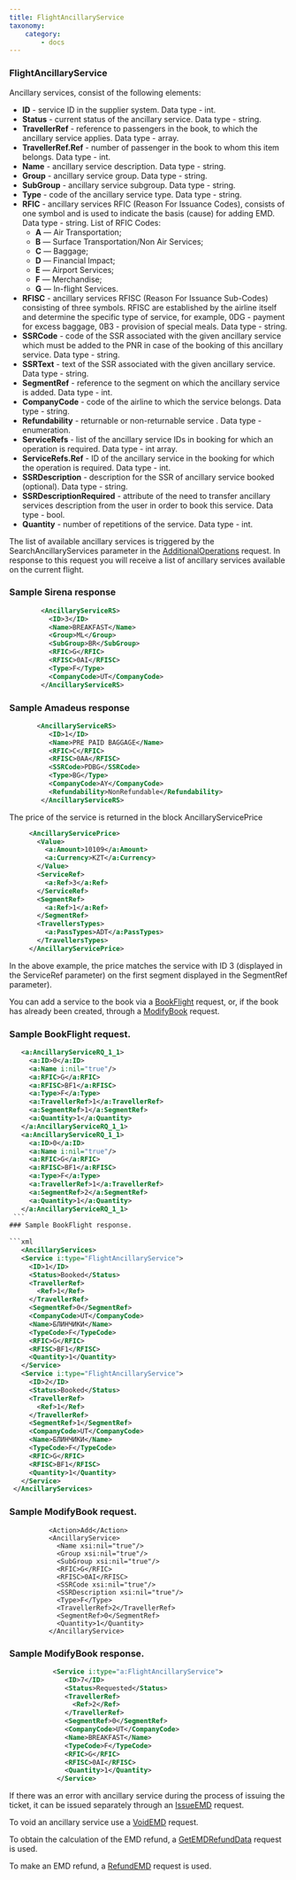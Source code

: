 ```yaml
---
title: FlightAncillaryService
taxonomy:
    category:
        - docs
---
```


### FlightAncillaryService

Ancillary services, consist of the following elements:

* **ID** - service ID in the supplier system. Data type - int.
* **Status** - current status of the ancillary service. Data type - string.
* **TravellerRef** -  reference to passengers in the book, to which the ancillary service applies. Data type - array.
* **TravellerRef.Ref** - number of passenger in the book to whom this item belongs. Data type - int.
* **Name** - ancillary service description. Data type - string.
* **Group** - ancillary service group. Data type - string.
* **SubGroup** - ancillary service subgroup. Data type - string.
* **Type** - code of the ancillary service type. Data type - string.
* **RFIC** - ancillary services RFIC (Reason For Issuance Codes), consists of one symbol and is used to indicate the basis (cause) for adding EMD. Data type - string. List of RFIC Codes:
    -   **A** — Air Transportation;
    -   **B** — Surface Transportation/Non Air Services;
    -   **C** — Baggage;
    -   **D** — Financial Impact;
    -   **E** — Airport Services;
    -   **F** — Merchandise;
    -   **G** — In-flight Services.
* **RFISC** - ancillary services RFISC (Reason For Issuance Sub-Codes) consisting of three symbols. RFISC are established by the airline itself and determine the specific type of service, for example, 0DG - payment for excess baggage, 0B3 - provision of special meals. Data type - string.
* **SSRCode** - code of the SSR associated with the given ancillary service which must be added to the PNR in case of the booking of this ancillary service. Data type - string.
* **SSRText** - text of the SSR associated with the given ancillary service. Data type - string.
* **SegmentRef** - reference to the segment on which the ancillary service is added. Data type - int.
* **CompanyCode** - code of the airline to which the service belongs. Data type - string.
* **Refundability** - returnable or non-returnable service . Data type - enumeration.
* **ServiceRefs** - list of the ancillary service IDs in booking for which an operation is required. Data type - int array.
* **ServiceRefs.Ref** - ID of the ancillary service in the booking for which the operation is required. Data type - int.
* **SSRDescription** -  description for the SSR of ancillary service booked (optional). Data type - string.
* **SSRDescriptionRequired** - attribute of the need to transfer ancillary services description from the user in order to book this service. Data type - bool.
* **Quantity** - number of repetitions of the service. Data type - int.

The list of available ancillary services is triggered by the SearchAncillaryServices parameter in the  [AdditionalOperations](/avia/request/additionaloperations) request. In response to this request you will receive a list of ancillary services available on the current flight.

### Sample Sirena response 
```xml
        <AncillaryServiceRS>
          <ID>3</ID>
          <Name>BREAKFAST</Name>
          <Group>ML</Group>
          <SubGroup>BR</SubGroup>
          <RFIC>G</RFIC>
          <RFISC>0AI</RFISC>
          <Type>F</Type>
          <CompanyCode>UT</CompanyCode>
        </AncillaryServiceRS>
 ```
###  Sample Amadeus response
```xml
       <AncillaryServiceRS>
          <ID>1</ID>
          <Name>PRE PAID BAGGAGE</Name>
          <RFIC>C</RFIC>
          <RFISC>0AA</RFISC>
          <SSRCode>PDBG</SSRCode>
          <Type>BG</Type>
          <CompanyCode>AY</CompanyCode>
          <Refundability>NonRefundable</Refundability>
        </AncillaryServiceRS>
   ```
   The price of the service is returned in the block AncillaryServicePrice
   ```xml
        <AncillaryServicePrice>
          <Value>
            <a:Amount>10109</a:Amount>
            <a:Currency>KZT</a:Currency>
          </Value>
          <ServiceRef>
            <a:Ref>3</a:Ref>
          </ServiceRef>
          <SegmentRef>
            <a:Ref>1</a:Ref>
          </SegmentRef>
          <TravellersTypes>
            <a:PassTypes>ADT</a:PassTypes>
          </TravellersTypes>
        </AncillaryServicePrice>
  ```
 In the above example, the price matches the service with ID 3 (displayed in the ServiceRef parameter) on the first segment displayed in the SegmentRef parameter).
   
   
  You can add a service to the book via a [BookFlight](/avia/request/bookflight) request, or, if the book has already been created, through a [ModifyBook](/avia/request/modifybook) request.
  
  ### Sample BookFlight request.
   ```xml
      <a:AncillaryServiceRQ_1_1>
        <a:ID>0</a:ID>
        <a:Name i:nil="true"/>
        <a:RFIC>G</a:RFIC>
        <a:RFISC>BF1</a:RFISC>
        <a:Type>F</a:Type>
        <a:TravellerRef>1</a:TravellerRef>
        <a:SegmentRef>1</a:SegmentRef>
        <a:Quantity>1</a:Quantity>
      </a:AncillaryServiceRQ_1_1>
      <a:AncillaryServiceRQ_1_1>
        <a:ID>0</a:ID>
        <a:Name i:nil="true"/>
        <a:RFIC>G</a:RFIC>
        <a:RFISC>BF1</a:RFISC>
        <a:Type>F</a:Type>
        <a:TravellerRef>1</a:TravellerRef>
        <a:SegmentRef>2</a:SegmentRef>
        <a:Quantity>1</a:Quantity>
      </a:AncillaryServiceRQ_1_1>
    ```
  ### Sample BookFlight response.  
    
  ```xml
      <AncillaryServices>
      <Service i:type="FlightAncillaryService">
        <ID>1</ID>
        <Status>Booked</Status>
        <TravellerRef>
          <Ref>1</Ref>
        </TravellerRef>
        <SegmentRef>0</SegmentRef>
        <CompanyCode>UT</CompanyCode>
        <Name>БЛИНЧИКИ</Name>
        <TypeCode>F</TypeCode>
        <RFIC>G</RFIC>
        <RFISC>BF1</RFISC>
        <Quantity>1</Quantity>
      </Service>
      <Service i:type="FlightAncillaryService">
        <ID>2</ID>
        <Status>Booked</Status>
        <TravellerRef>
          <Ref>1</Ref>
        </TravellerRef>
        <SegmentRef>1</SegmentRef>
        <CompanyCode>UT</CompanyCode>
        <Name>БЛИНЧИКИ</Name>
        <TypeCode>F</TypeCode>
        <RFIC>G</RFIC>
        <RFISC>BF1</RFISC>
        <Quantity>1</Quantity>
      </Service>
    </AncillaryServices>
   ```         
   
   ### Sample ModifyBook request.
              <Action>Add</Action>
              <AncillaryService>
                <Name xsi:nil="true"/>
                <Group xsi:nil="true"/>
                <SubGroup xsi:nil="true"/>
                <RFIC>G</RFIC>
                <RFISC>0AI</RFISC>
                <SSRCode xsi:nil="true"/>
                <SSRDescription xsi:nil="true"/>
                <Type>F</Type>
                <TravellerRef>2</TravellerRef>
                <SegmentRef>0</SegmentRef>
                <Quantity>1</Quantity>
              </AncillaryService>
        
   ### Sample ModifyBook response. 
```xml
           <Service i:type="a:FlightAncillaryService">
              <ID>7</ID>
              <Status>Requested</Status>
              <TravellerRef>
                <Ref>2</Ref>
              </TravellerRef>
              <SegmentRef>0</SegmentRef>
              <CompanyCode>UT</CompanyCode>
              <Name>BREAKFAST</Name>
              <TypeCode>F</TypeCode>
              <RFIC>G</RFIC>
              <RFISC>0AI</RFISC>
              <Quantity>1</Quantity>
            </Service>
   ```
   

            
   
   
If there was an error with ancillary service during the process of issuing the ticket, it can be issued separately through an  [IssueEMD](/avia/request/issueemd) request.
   
To void an ancillary service use a [VoidEMD](/avia/request/voidemd) request.
   
To obtain the calculation of the EMD refund, a [GetEMDRefundData](/avia/request/getemdrefunddata) request is used.
   
To make an EMD refund, a [RefundEMD](/avia/request/refundemd) request is used.
  
    
   
   